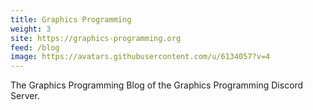 ```yaml
---
title: Graphics Programming
weight: 3
site: https://graphics-programming.org
feed: /blog
image: https://avatars.githubusercontent.com/u/6134057?v=4
---
```


The Graphics Programming Blog of the Graphics Programming Discord Server.
